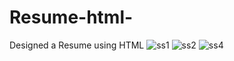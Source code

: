 # Resume-html-
Designed a Resume using HTML
![ss1](https://user-images.githubusercontent.com/66555692/85372146-0a6a3d80-b54f-11ea-8f5c-f42f5cfb1c70.png)
![ss2](https://user-images.githubusercontent.com/66555692/85373279-a9436980-b550-11ea-89ed-b3f777cc481f.png)
![ss4](https://user-images.githubusercontent.com/66555692/85776905-c3429f00-b73e-11ea-8377-93bf027e09cf.png)

